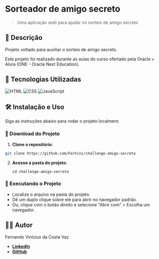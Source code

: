 ﻿# Sorteador de amigo secreto

 > Uma aplicação web para ajudar no sorteio de amigo secreto

## 📜 Descrição

Projeto voltado para auxiliar o sorteio de amigo secreto.

Este projeto foi realizado durante as aulas do curso ofertado pela Oracle + Alura (ONE - Oracle Next Education).

## 🚀 Tecnologias Utilizadas

![HTML](https://img.shields.io/badge/HTML5-E34F26?style=for-the-badge&logo=html5&logoColor=white)
![CSS](https://img.shields.io/badge/CSS3-1572B6?style=for-the-badge&logo=css3&logoColor=white)
![JavaScript](https://img.shields.io/badge/JavaScript-F7DF1E?style=for-the-badge&logo=javascript&logoColor=black)

## 🛠️ Instalação e Uso

Siga as instruções abaixo para rodar o projeto localment.

### 🔽 Download do Projeto

1. **Clone o repositório**:
  ```bash
  git clone https://github.com/FerVini/challenge-amigo-secreto
  ```
2. **Acesse a pasta do projeto**:
   ```
   cd challenge-amigo-secreto
   ```
### 🚀 Executando o Projeto

  * Localize o arquivo na pasta do projeto.
  * Dê um duplo clique sobre ele para abrir no navegador padrão.
  * Ou, clique com o botão direito e selecione "Abrir com" > Escolha um navegador.

## 👨‍💻 Autor

Fernando Vinícius da Costa Vaz
- **[LinkedIn](https://www.linkedin.com/in/fernando-vinicius-35010a251/)**
- **[GitHub](https://github.com/FerVini)**



